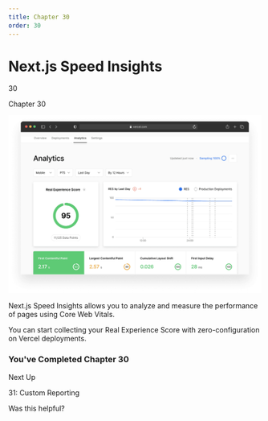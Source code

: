 ```yaml
---
title: Chapter 30
order: 30
---
```


# Next.js Speed Insights

30

Chapter 30


![Next.js Speed Insights](./assets/nextjs-speed-insights-light.jpg)

Next.js Speed Insights allows you to analyze and measure the performance of pages using Core Web Vitals.

You can start collecting your Real Experience Score with zero-configuration on Vercel deployments.

### You've Completed Chapter 30

Next Up

31: Custom Reporting

Was this helpful?